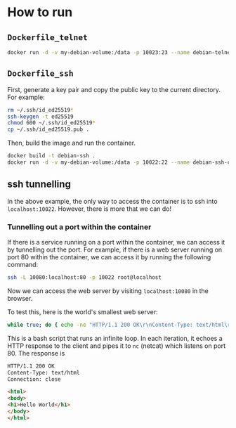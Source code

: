 # How to run

## `Dockerfile_telnet`

```bash
docker run -d -v my-debian-volume:/data -p 10023:23 --name debian-telnet-container debian-telnet
```

## `Dockerfile_ssh`

First, generate a key pair and copy the public key to the current directory. For example:

```bash
rm ~/.ssh/id_ed25519*
ssh-keygen -t ed25519
chmod 600 ~/.ssh/id_ed25519*
cp ~/.ssh/id_ed25519.pub . 
```

Then, build the image and run the container.

```bash
docker build -t debian-ssh .
docker run -d -v my-debian-volume:/data -p 10022:22 --name debian-ssh-container debian-ssh
```

## ssh tunnelling

In the above example, the only way to access the container is to ssh into `localhost:10022`. However, there is more that we can do!

### Tunnelling out a port within the container

If there is a service running on a port within the container, we can access it by tunnelling out the port. For example, if there is a web server running on port 80 within the container, we can access it by running the following command:

```bash
ssh -L 10080:localhost:80 -p 10022 root@localhost
```

Now we can access the web server by visiting `localhost:10080` in the browser.

To test this, here is the world's smallest web server:

```bash
while true; do { echo -ne "HTTP/1.1 200 OK\r\nContent-Type: text/html\r\nConnection: close\r\n\r\n<html><body><h1>Hello World</h1></body></html>\r\n"; } | nc -l -p 80; done
```

This is a bash script that runs an infinite loop. In each iteration, it echoes a HTTP response to the client and pipes it to `nc` (netcat) which listens on port 80. The response is

```html
HTTP/1.1 200 OK
Content-Type: text/html
Connection: close

<html>
<body>
<h1>Hello World</h1>
</body>
</html>
```

